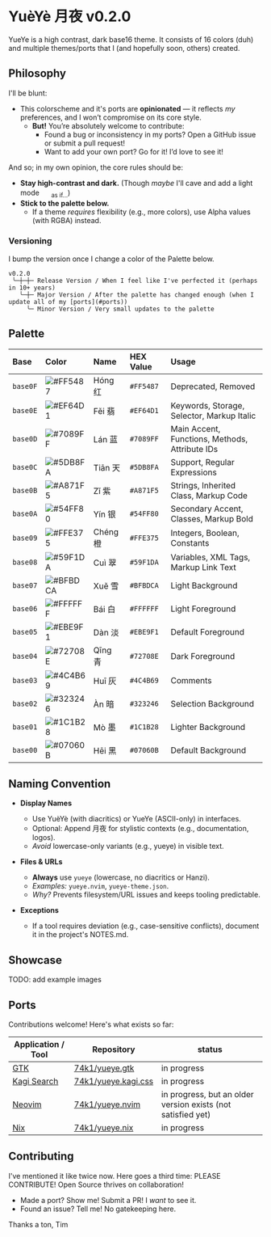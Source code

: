 # YuèYè 月夜 v0.2.0

YueYe is a high contrast, dark base16 theme. It consists of 16 colors (duh) and multiple themes/ports that I (and hopefully soon, others) created.

## Philosophy

I'll be blunt:

- This colorscheme and it's ports are **opinionated** — it reflects *my* preferences, and I won’t compromise on its core style.
  - **But!** You’re absolutely welcome to contribute:
    - Found a bug or inconsistency in my ports? Open a GitHub issue or submit a pull request!
    - Want to add your own port? Go for it! I’d love to see it!

And so; in my own opinion, the core rules should be:
- **Stay high-contrast and dark.** (Though *maybe* I'll cave and add a light mode <img src="https://user-images.githubusercontent.com/49000471/258223152-6c644f95-2fd7-4db3-b266-b387a95f150c.png" height="16px" width="16px"> <sub>as if...</sub>)
- **Stick to the palette below.**
  - If a theme *requires* flexibility (e.g., more colors), use Alpha values (with RGBA) instead.

### Versioning

I bump the version once I change a color of the Palette below.

```
v0.2.0
 ╰─┼─┼─ Release Version / When I feel like I've perfected it (perhaps in 10+ years)
   ╰─┼─ Major Version / After the palette has changed enough (when I update all of my [ports](#ports))
     ╰─ Minor Version / Very small updates to the palette
```


## Palette

| Base | Color | Name | HEX Value | Usage |
| :--- | :--- | :--- | :--- | :--- |
| `base0F` | ![#FF5487](https://img.shields.io/badge/_-FF5487?style=for-the-badge) | Hóng 红 | `#FF5487` | Deprecated, Removed |
| `base0E` | ![#EF64D1](https://img.shields.io/badge/_-EF64D1?style=for-the-badge) | Fěi 翡  | `#EF64D1` | Keywords, Storage, Selector, Markup Italic |
| `base0D` | ![#7089FF](https://img.shields.io/badge/_-7089FF?style=for-the-badge) | Lán 蓝  | `#7089FF` | Main Accent, Functions, Methods, Attribute IDs |
| `base0C` | ![#5DB8FA](https://img.shields.io/badge/_-5DB8FA?style=for-the-badge) | Tiān 天 | `#5DB8FA` | Support, Regular Expressions |
| `base0B` | ![#A871F5](https://img.shields.io/badge/_-A871F5?style=for-the-badge) | Zǐ 紫   | `#A871F5` | Strings, Inherited Class, Markup Code |
| `base0A` | ![#54FF80](https://img.shields.io/badge/_-54FF80?style=for-the-badge) | Yín 银  | `#54FF80` | Secondary Accent, Classes, Markup Bold |
| `base09` | ![#FFE375](https://img.shields.io/badge/_-FFE375?style=for-the-badge) | Chéng 橙| `#FFE375` | Integers, Boolean, Constants |
| `base08` | ![#59F1DA](https://img.shields.io/badge/_-59F1DA?style=for-the-badge) | Cuì 翠  | `#59F1DA` | Variables, XML Tags, Markup Link Text |
| `base07` | ![#BFBDCA](https://img.shields.io/badge/_-BFBDCA?style=for-the-badge) | Xuě 雪  | `#BFBDCA` | Light Background |
| `base06` | ![#FFFFFF](https://img.shields.io/badge/_-FFFFFF?style=for-the-badge) | Bái 白  | `#FFFFFF` | Light Foreground |
| `base05` | ![#EBE9F1](https://img.shields.io/badge/_-EBE9F1?style=for-the-badge) | Dàn 淡  | `#EBE9F1` | Default Foreground |
| `base04` | ![#72708E](https://img.shields.io/badge/_-72708E?style=for-the-badge) | Qīng 青 | `#72708E` | Dark Foreground |
| `base03` | ![#4C4B69](https://img.shields.io/badge/_-4C4B69?style=for-the-badge) | Huī 灰  | `#4C4B69` | Comments |
| `base02` | ![#323246](https://img.shields.io/badge/_-323246?style=for-the-badge) | Àn 暗   | `#323246` | Selection Background |
| `base01` | ![#1C1B28](https://img.shields.io/badge/_-1C1B28?style=for-the-badge) | Mò 墨   | `#1C1B28` | Lighter Background |
| `base00` | ![#07060B](https://img.shields.io/badge/_-07060B?style=for-the-badge) | Hēi 黑  | `#07060B` | Default Background |

## Naming Convention

- **Display Names**
  - Use YuèYè (with diacritics) or YueYe (ASCII-only) in interfaces.
  - Optional: Append 月夜 for stylistic contexts (e.g., documentation, logos).
  - *Avoid* lowercase-only variants (e.g., yueye) in visible text.

- **Files & URLs**
  - **Always** use `yueye` (lowercase, no diacritics or Hanzi).
  - *Examples:* `yueye.nvim`, `yueye-theme.json`.
  - *Why?* Prevents filesystem/URL issues and keeps tooling predictable.

- **Exceptions**
  - If a tool requires deviation (e.g., case-sensitive conflicts), document it in the project's NOTES.md.

## Showcase

TODO: add example images

## Ports

Contributions welcome! Here's what exists so far:

| Application / Tool | Repository | status |
| --- | --- | --- |
| [GTK](https://www.gtk.org/) | [74k1/yueye.gtk](https://github.com/74k1/yueye.gtk) | in progress |
| [Kagi Search](https://kagi.com/) | [74k1/yueye.kagi.css](https://github.com/74k1/yueye.kagi.css) | in progress |
| [Neovim](https://github.com/neovim/neovim) | [74k1/yueye.nvim](https://github.com/74k1/yueye.nvim) | in progress, but an older version exists (not satisfied yet) |
| [Nix](https://nixos.org/) | [74k1/yueye.nix](https://github.com/74k1/yueye.nix) | in progress |

## Contributing

I've mentioned it like twice now. Here goes a third time: PLEASE CONTRIBUTE!
Open Source thrives on collaboration!

- Made a port? Show me! Submit a PR! I *want* to see it.
- Found an issue? Tell me! No gatekeeping here.

Thanks a ton, Tim
